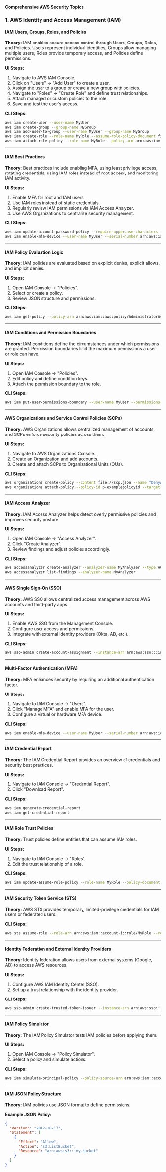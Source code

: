**Comprehensive AWS Security Topics**

### **1. AWS Identity and Access Management (IAM)**

#### **IAM Users, Groups, Roles, and Policies**
**Theory:** IAM enables secure access control through Users, Groups, Roles, and Policies. Users represent individual identities, Groups allow managing multiple users, Roles provide temporary access, and Policies define permissions.

**UI Steps:**
1. Navigate to AWS IAM Console.
2. Click on "Users" → "Add User" to create a user.
3. Assign the user to a group or create a new group with policies.
4. Navigate to "Roles" → "Create Role" and define trust relationships.
5. Attach managed or custom policies to the role.
6. Save and test the user’s access.

**CLI Steps:**
```sh
aws iam create-user --user-name MyUser
aws iam create-group --group-name MyGroup
aws iam add-user-to-group --user-name MyUser --group-name MyGroup
aws iam create-role --role-name MyRole --assume-role-policy-document file://trust-policy.json
aws iam attach-role-policy --role-name MyRole --policy-arn arn:aws:iam::aws:policy/AdministratorAccess
```

---

#### **IAM Best Practices**
**Theory:** Best practices include enabling MFA, using least privilege access, rotating credentials, using IAM roles instead of root access, and monitoring IAM activity.

**UI Steps:**
1. Enable MFA for root and IAM users.
2. Use IAM roles instead of static credentials.
3. Regularly review IAM permissions via IAM Access Analyzer.
4. Use AWS Organizations to centralize security management.

**CLI Steps:**
```sh
aws iam update-account-password-policy --require-uppercase-characters --minimum-password-length 14 --require-symbols
aws iam enable-mfa-device --user-name MyUser --serial-number arn:aws:iam::123456789012:mfa/MyUser --authentication-code-1 123456 --authentication-code-2 456789
```

---

#### **IAM Policy Evaluation Logic**
**Theory:** IAM policies are evaluated based on explicit denies, explicit allows, and implicit denies.

**UI Steps:**
1. Open IAM Console → "Policies".
2. Select or create a policy.
3. Review JSON structure and permissions.

**CLI Steps:**
```sh
aws iam get-policy --policy-arn arn:aws:iam::aws:policy/AdministratorAccess
```

---

#### **IAM Conditions and Permission Boundaries**
**Theory:** IAM conditions define the circumstances under which permissions are granted. Permission boundaries limit the maximum permissions a user or role can have.

**UI Steps:**
1. Open IAM Console → "Policies".
2. Edit policy and define condition keys.
3. Attach the permission boundary to the role.

**CLI Steps:**
```sh
aws iam put-user-permissions-boundary --user-name MyUser --permissions-boundary arn:aws:iam::aws:policy/PowerUserAccess
```

---

#### **AWS Organizations and Service Control Policies (SCPs)**
**Theory:** AWS Organizations allows centralized management of accounts, and SCPs enforce security policies across them.

**UI Steps:**
1. Navigate to AWS Organizations Console.
2. Create an Organization and add accounts.
3. Create and attach SCPs to Organizational Units (OUs).

**CLI Steps:**
```sh
aws organizations create-policy --content file://scp.json --name "DenyAllExceptBilling" --type SERVICE_CONTROL_POLICY
aws organizations attach-policy --policy-id p-examplepolicyid --target-id o-exampleorgid
```

---

#### **IAM Access Analyzer**
**Theory:** IAM Access Analyzer helps detect overly permissive policies and improves security posture.

**UI Steps:**
1. Open IAM Console → "Access Analyzer".
2. Click "Create Analyzer".
3. Review findings and adjust policies accordingly.

**CLI Steps:**
```sh
aws accessanalyzer create-analyzer --analyzer-name MyAnalyzer --type ACCOUNT
aws accessanalyzer list-findings --analyzer-name MyAnalyzer
```

---

#### **AWS Single Sign-On (SSO)**
**Theory:** AWS SSO allows centralized access management across AWS accounts and third-party apps.

**UI Steps:**
1. Enable AWS SSO from the Management Console.
2. Configure user access and permissions.
3. Integrate with external identity providers (Okta, AD, etc.).

**CLI Steps:**
```sh
aws sso-admin create-account-assignment --instance-arn arn:aws:sso:::instance/sso-instance-id --target-id aws-account-id --permission-set-arn arn:aws:sso:::permissionSet/permission-set-id --principal-type USER --principal-id user-id
```

---

#### **Multi-Factor Authentication (MFA)**
**Theory:** MFA enhances security by requiring an additional authentication factor.

**UI Steps:**
1. Navigate to IAM Console → "Users".
2. Click "Manage MFA" and enable MFA for the user.
3. Configure a virtual or hardware MFA device.

**CLI Steps:**
```sh
aws iam enable-mfa-device --user-name MyUser --serial-number arn:aws:iam::123456789012:mfa/MyUser --authentication-code-1 123456 --authentication-code-2 789123
```

---

#### **IAM Credential Report**
**Theory:** The IAM Credential Report provides an overview of credentials and security best practices.

**UI Steps:**
1. Navigate to IAM Console → "Credential Report".
2. Click "Download Report".

**CLI Steps:**
```sh
aws iam generate-credential-report
aws iam get-credential-report
```

---

#### **IAM Role Trust Policies**
**Theory:** Trust policies define entities that can assume IAM roles.

**UI Steps:**
1. Navigate to IAM Console → "Roles".
2. Edit the trust relationship of a role.

**CLI Steps:**
```sh
aws iam update-assume-role-policy --role-name MyRole --policy-document file://trust-policy.json
```

---

#### **IAM Security Token Service (STS)**
**Theory:** AWS STS provides temporary, limited-privilege credentials for IAM users or federated users.

**CLI Steps:**
```sh
aws sts assume-role --role-arn arn:aws:iam::account-id:role/MyRole --role-session-name MySession
```

---

#### **Identity Federation and External Identity Providers**
**Theory:** Identity federation allows users from external systems (Google, AD) to access AWS resources.

**UI Steps:**
1. Configure AWS IAM Identity Center (SSO).
2. Set up a trust relationship with the identity provider.

**CLI Steps:**
```sh
aws sso-admin create-trusted-token-issuer --instance-arn arn:aws:sso:::instance/sso-instance-id --name MyIdentityProvider
```

---

#### **IAM Policy Simulator**
**Theory:** The IAM Policy Simulator tests IAM policies before applying them.

**UI Steps:**
1. Open IAM Console → "Policy Simulator".
2. Select a policy and simulate actions.

**CLI Steps:**
```sh
aws iam simulate-principal-policy --policy-source-arn arn:aws:iam::account-id:user/MyUser --action-names s3:ListBucket
```

---

#### **IAM JSON Policy Structure**
**Theory:** IAM policies use JSON format to define permissions.

**Example JSON Policy:**
```json
{
  "Version": "2012-10-17",
  "Statement": [
    {
      "Effect": "Allow",
      "Action": "s3:ListBucket",
      "Resource": "arn:aws:s3:::my-bucket"
    }
  ]
}
```


